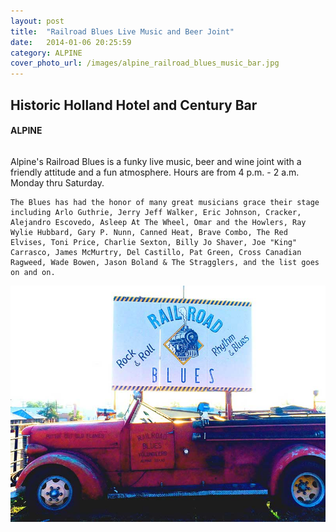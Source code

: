 ```yaml
---
layout: post
title:  "Railroad Blues Live Music and Beer Joint"
date:   2014-01-06 20:25:59
category: ALPINE
cover_photo_url: /images/alpine_railroad_blues_music_bar.jpg
---
```


<div class="section-title">
	<h2>Historic Holland Hotel and Century Bar</h2>
  	<h4>ALPINE</h4>
  	<div class="divider-border"></div>
</div> 
<div class="column small-6">
  <p>Alpine's Railroad Blues is a funky live music, beer and wine joint with a friendly attitude and a fun atmosphere. Hours are from 4 p.m. - 2 a.m. Monday thru Saturday.

  	The Blues has had the honor of many great musicians grace their stage including Arlo Guthrie, Jerry Jeff Walker, Eric Johnson, Cracker, Alejandro Escovedo, Asleep At The Wheel, Omar and the Howlers, Ray Wylie Hubbard, Gary P. Nunn, Canned Heat, Brave Combo, The Red Elvises, Toni Price, Charlie Sexton, Billy Jo Shaver, Joe "King" Carrasco, James McMurtry, Del Castillo, Pat Green, Cross Canadian Ragweed, Wade Bowen, Jason Boland & The Stragglers, and the list goes on and on.
  </p>
<div class="column small-6">
    <img src="/images/alpine_railroad_blues_music_bar.jpg">
</div>   


